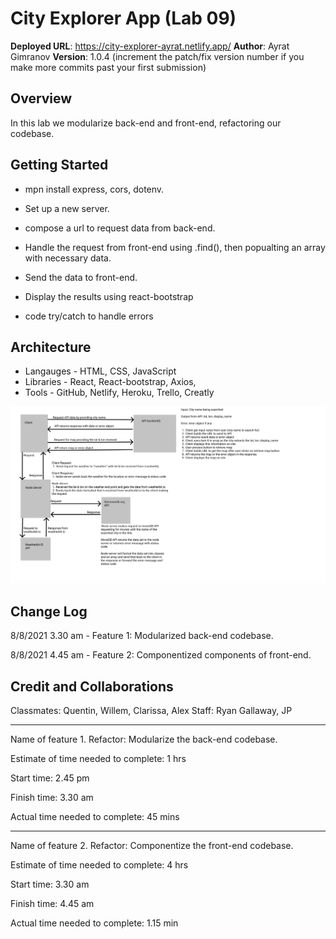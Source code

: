 # City Explorer App (Lab 09)

**Deployed URL**: https://city-explorer-ayrat.netlify.app/
**Author**: Ayrat Gimranov
**Version**: 1.0.4 (increment the patch/fix version number if you make more commits past your first submission)

## Overview
<!-- Provide a high level overview of what this application is and why you are building it, beyond the fact that it's an assignment for this class. (i.e. What's your problem domain?) -->
In this lab we modularize back-end and front-end, refactoring our codebase.

## Getting Started
<!-- What are the steps that a user must take in order to build this app on their own machine and get it running? -->
- mpn install express, cors, dotenv.

- Set up a new server.

- compose a url to request data from back-end.

- Handle the request from front-end using .find(), then popualting an array with necessary data.

- Send the data to front-end.

- Display the results using react-bootstrap

- code try/catch to handle errors

## Architecture
<!-- Provide a detailed description of the application design. What technologies (languages, libraries, etc) you're using, and any other relevant design information. -->
- Langauges - HTML, CSS, JavaScript
- Libraries - React, React-bootstrap, Axios,
- Tools - GitHub, Netlify, Heroku, Trello, Creatly  

![UML](./img/lab08-uml.png)

## Change Log
<!-- Use this area to document the iterative changes made to your application as each feature is successfully implemented. Use time stamps. Here's an example:

01-01-2001 4:59pm - Application now has a fully-functional express server, with a GET route for the location resource. -->
8/8/2021 3.30 am - Feature 1: Modularized back-end codebase.

8/8/2021 4.45 am - Feature 2: Componentized components of front-end.



## Credit and Collaborations
<!-- Give credit (and a link) to other people or resources that helped you build this application. -->
Classmates: Quentin, Willem, Clarissa, Alex
Staff: Ryan Gallaway, JP

---------------

Name of feature 1. Refactor: Modularize the back-end codebase.

Estimate of time needed to complete: 1 hrs

Start time: 2.45 pm

Finish time: 3.30 am

Actual time needed to complete: 45 mins

-------

Name of feature 2. Refactor: Componentize the front-end codebase.

Estimate of time needed to complete: 4 hrs

Start time: 3.30 am

Finish time: 4.45 am

Actual time needed to complete: 1.15 min